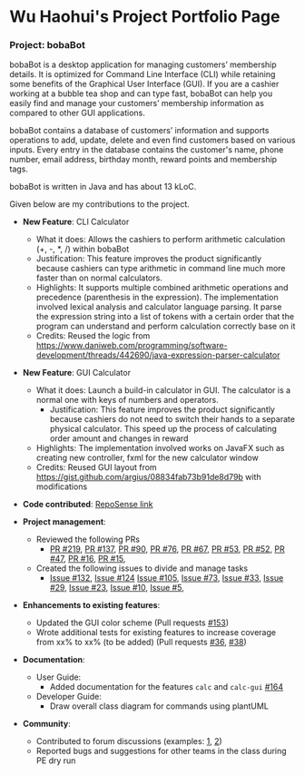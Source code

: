 # Wu Haohui's Project Portfolio Page


### Project: bobaBot

bobaBot is a desktop application for managing customers’ membership details. It is optimized for Command Line Interface 
(CLI) while retaining some benefits of the Graphical User Interface (GUI). If you are a cashier working at a bubble tea 
shop and can type fast, bobaBot can help you easily find and manage your customers’ membership information as compared 
to other GUI applications.

bobaBot contains a database of customers’ information and supports operations to add, update, delete and even find customers 
based on various inputs. Every entry in the database contains the customer's name, phone number, email address, birthday month, 
reward points and membership tags.

bobaBot is written in Java and has about 13 kLoC.

Given below are my contributions to the project.

* **New Feature**: CLI Calculator
  * What it does: Allows the cashiers to perform arithmetic calculation (+, -, *, /) within bobaBot
  * Justification: This feature improves the product significantly because cashiers can type arithmetic in command line much more faster than on normal calculators.
  * Highlights: It supports multiple combined arithmetic operations and precedence (parenthesis in the expression). 
      The implementation involved lexical analysis and calculator language parsing. It parse the expression string into a 
      list of tokens with a certain order that the program can understand and perform calculation correctly base on it
  * Credits: Reused the logic from https://www.daniweb.com/programming/software-development/threads/442690/java-expression-parser-calculator

* **New Feature**: GUI Calculator
  * What it does: Launch a build-in calculator in GUI. The calculator is a normal one with keys of numbers and operators.
    * Justification: This feature improves the product significantly because cashiers do not need to switch their hands to a 
        separate physical calculator. This speed up the process of calculating order amount and changes in reward
  * Highlights: The implementation involved works on JavaFX such as creating new controller, fxml for the new calculator window
  * Credits: Reused GUI layout from https://gist.github.com/argius/08834fab73b91de8d79b with modifications

* **Code contributed**: [RepoSense link](https://nus-cs2103-ay2223s1.github.io/tp-dashboard/?search=wuhaohui1231&breakdown=true&sort=groupTitle&sortWithin=title&since=2022-09-16&timeframe=commit&mergegroup=&groupSelect=groupByRepos&checkedFileTypes=docs~functional-code~test-code~other)

* **Project management**:
  * Reviewed the following PRs
    * [PR #219](https://github.com/AY2223S1-CS2103T-W09-1/tp/pull/219),
      [PR #137](https://github.com/AY2223S1-CS2103T-W09-1/tp/pull/137),
      [PR #90](https://github.com/AY2223S1-CS2103T-W09-1/tp/pull/90),
      [PR #76](https://github.com/AY2223S1-CS2103T-W09-1/tp/pull/76),
      [PR #67](https://github.com/AY2223S1-CS2103T-W09-1/tp/pull/67),
      [PR #53](https://github.com/AY2223S1-CS2103T-W09-1/tp/pull/53),
      [PR #52](https://github.com/AY2223S1-CS2103T-W09-1/tp/pull/52),
      [PR #47](https://github.com/AY2223S1-CS2103T-W09-1/tp/pull/47),
      [PR #16](https://github.com/AY2223S1-CS2103T-W09-1/tp/pull/16),
      [PR #15](https://github.com/AY2223S1-CS2103T-W09-1/tp/pull/15),
  * Created the following issues to divide and manage tasks
    * [Issue #132](https://github.com/AY2223S1-CS2103T-W09-1/tp/issues/132),
      [Issue #124](https://github.com/AY2223S1-CS2103T-W09-1/tp/issues/124)
      [Issue #105](https://github.com/AY2223S1-CS2103T-W09-1/tp/issues/105),
      [Issue #73](https://github.com/AY2223S1-CS2103T-W09-1/tp/issues/73),
      [Issue #33](https://github.com/AY2223S1-CS2103T-W09-1/tp/issues/33),
      [Issue #29](https://github.com/AY2223S1-CS2103T-W09-1/tp/issues/29),
      [Issue #23](https://github.com/AY2223S1-CS2103T-W09-1/tp/issues/23),
      [Issue #10](https://github.com/AY2223S1-CS2103T-W09-1/tp/issues/10),
      [Issue #5](https://github.com/AY2223S1-CS2103T-W09-1/tp/issues/5),

* **Enhancements to existing features**:
  * Updated the GUI color scheme (Pull requests [\#153](https://github.com/AY2223S1-CS2103T-W09-1/tp/pull/153))
  * Wrote additional tests for existing features to increase coverage from xx% to xx% (to be added) (Pull requests [\#36](), [\#38]())

* **Documentation**:
  * User Guide:
    * Added documentation for the features `calc` and `calc-gui` [\#164](https://github.com/AY2223S1-CS2103T-W09-1/tp/pull/164)
  * Developer Guide:
    * Draw overall class diagram for commands using plantUML

* **Community**:
  * Contributed to forum discussions (examples: [1](https://github.com/nus-cs2103-AY2223S1/forum/issues/261), 
                                                [2](https://github.com/nus-cs2103-AY2223S1/forum/issues/25))
  * Reported bugs and suggestions for other teams in the class during PE dry run
